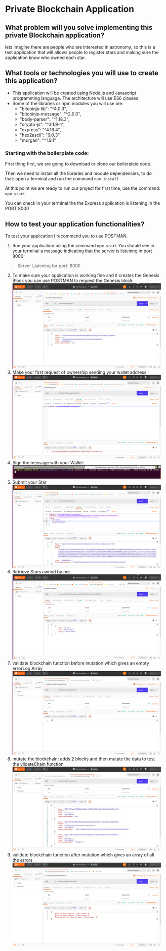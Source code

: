 # Private Blockchain Application

## What problem will you solve implementing this private Blockchain application?

lets imagine there are people who are interested in astronomy, so this is a test application that will allows people to register stars and making sure the application know who owned each star. 

## What tools or technologies you will use to create this application?

- This application will be created using Node.js and Javascript programming language. The architecture will use ES6 classes
- Some of the libraries or npm modules you will use are:
    - "bitcoinjs-lib": "^4.0.3",
    - "bitcoinjs-message": "^2.0.0",
    - "body-parser": "^1.18.3",
    - "crypto-js": "^3.1.9-1",
    - "express": "^4.16.4",
    - "hex2ascii": "0.0.3",
    - "morgan": "^1.9.1"


### Starting with the boilerplate code:

First thing first, we are going to download or clone our boilerplate code.

Then we need to install all the libraries and module dependencies, to do that: open a terminal and run the command `npm install`

At this point we are ready to run our project for first time, use the command: `npm start`

You can check in your terminal the the Express application is listening in the PORT 8000

## How to test your application functionalities?

To test your application I recommend you to use POSTMAN.

1. Run your application using the command `npm start`
You should see in your terminal a message indicating that the server is listening in port 8000:
> Server Listening for port: 8000

2. To make sure your application is working fine and it creates the Genesis Block you can use POSTMAN to request the Genesis block:
    ![Request: http://localhost:8000/block/0 ](screenshots/request-genesis.png)
3. Make your first request of ownership sending your wallet address:
    ![Request: http://localhost:8000/requestValidation ](screenshots/request-ownership.png)
4. Sign the message with your Wallet:
    ![Use the Wallet to sign a message](screenshots/sign-message.png)
5. Submit your Star
     ![Request: http://localhost:8000/submitstar](screenshots/submit-star.png)
6. Retrieve Stars owned by me
    ![Request: http://localhost:8000/blocks/<WALLET_ADDRESS>](screenshots/retrieve-stars.png)
7. validate blockchain function before mutation which gives an empty errorLog Array
    ![Request: http://localhost:8000/validateChain](screenshots/validate-chain-1.png)
8. mutate the blockchain: adds 2 blocks and then mutate the data to test the vlidateChain function  
    ![Request: http://localhost:8000/mutateChain](screenshots/mutate-chain.png)
9. validate blockchain function after mutation which gives an array of all the errors
    ![Request: http://localhost:8000/validateChain](screenshots/validate-chain-2.png)